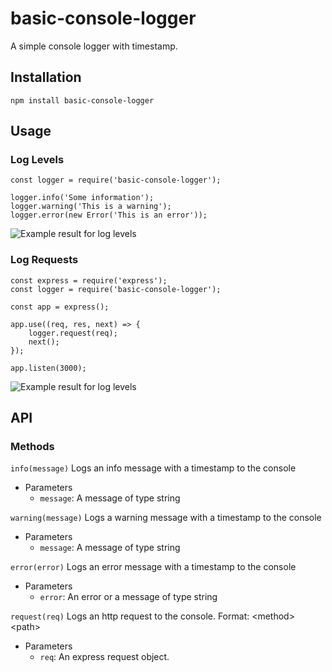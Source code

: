 # basic-console-logger
A simple console logger with timestamp.

## Installation
`npm install basic-console-logger`

## Usage

### Log Levels
```
const logger = require('basic-console-logger');

logger.info('Some information');
logger.warning('This is a warning');
logger.error(new Error('This is an error'));
```

![Example result for log levels](https://github.com/janinf/basic-console-logger/images/log-levels.png)

### Log Requests
```
const express = require('express');
const logger = require('basic-console-logger');

const app = express();

app.use((req, res, next) => {
    logger.request(req);
    next();
});

app.listen(3000);
```

![Example result for log levels](https://github.com/janinf/basic-console-logger/images/request.png)

## API
### Methods
`info(message)`
Logs an info message with a timestamp to the console
* Parameters
    * <code>message</code>: A message of type string
    
`warning(message)`
Logs a warning message with a timestamp to the console
* Parameters
    * <code>message</code>: A message of type string
    
`error(error)`
Logs an error message with a timestamp to the console
* Parameters
    * <code>error</code>: An error or a message of type string
    
`request(req)`
Logs an http request to the console. Format: \<method> \<path>
* Parameters
    * <code>req</code>: An express request object.
